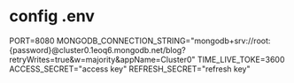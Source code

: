 # config .env

PORT=8080
MONGODB_CONNECTION_STRING="mongodb+srv://root:{password}@cluster0.1eoq6.mongodb.net/blog?retryWrites=true&w=majority&appName=Cluster0"
TIME_LIVE_TOKE=3600
ACCESS_SECRET="access key"
REFRESH_SECRET="refresh key"
